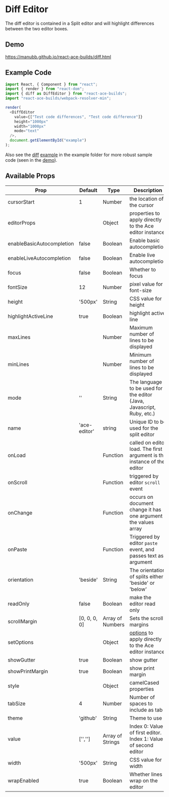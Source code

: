 # Diff Editor

The diff editor is contained in a Split editor and will highlight differences between the two editor boxes.

## Demo

https://manubb.github.io/react-ace-builds/diff.html

## Example Code

```javascript
import React, { Component } from "react";
import { render } from "react-dom";
import { diff as DiffEditor } from "react-ace-builds";
import "react-ace-builds/webpack-resolver-min";

render(
  <DiffEditor
    value={["Test code differences", "Test code difference"]}
    height="1000px"
    width="1000px"
    mode="text"
  />,
  document.getElementById("example")
);
```

Also see the [diff](../example/diff.js) [example](../example/diff.html) in the example folder for more robust sample code (seen in the [demo](https://manubb.github.io/react-ace-builds/diff.html)).

## Available Props

| Prop                      | Default      | Type             | Description                                                                                                 |
| ------------------------- | ------------ | ---------------- | ----------------------------------------------------------------------------------------------------------- |
| cursorStart               | 1            | Number           | the location of the cursor                                                                                  |
| editorProps               |              | Object           | properties to apply directly to the Ace editor instance                                                     |
| enableBasicAutocompletion | false        | Boolean          | Enable basic autocompletion                                                                                 |
| enableLiveAutocompletion  | false        | Boolean          | Enable live autocompletion                                                                                  |
| focus                     | false        | Boolean          | Whether to focus                                                                                            |
| fontSize                  | 12           | Number           | pixel value for font-size                                                                                   |
| height                    | '500px'      | String           | CSS value for height                                                                                        |
| highlightActiveLine       | true         | Boolean          | highlight active line                                                                                       |
| maxLines                  |              | Number           | Maximum number of lines to be displayed                                                                     |
| minLines                  |              | Number           | Minimum number of lines to be displayed                                                                     |
| mode                      | ''           | String           | The language to be used for the editor (Java, Javascript, Ruby, etc.)                                       |
| name                      | 'ace-editor' | string           | Unique ID to be used for the split editor                                                                   |
| onLoad                    |              | Function         | called on editor load. The first argument is the instance of the editor                                     |
| onScroll                  |              | Function         | triggered by editor `scroll` event                                                                          |
| onChange                  |              | Function         | occurs on document change it has one argument the values array                                              |
| onPaste                   |              | Function         | Triggered by editor `paste` event, and passes text as argument                                              |
| orientation               | 'beside'     | String           | The orientation of splits either 'beside' or 'below'                                                        |
| readOnly                  | false        | Boolean          | make the editor read only                                                                                   |
| scrollMargin              | [0, 0, 0, 0] | Array of Numbers | Sets the scroll margins                                                                                     |
| setOptions                |              | Object           | [options](https://github.com/ajaxorg/ace/wiki/Configuring-Ace) to apply directly to the Ace editor instance |
| showGutter                | true         | Boolean          | show gutter                                                                                                 |
| showPrintMargin           | true         | Boolean          | show print margin                                                                                           |
| style                     |              | Object           | camelCased properties                                                                                       |
| tabSize                   | 4            | Number           | Number of spaces to include as tab                                                                          |
| theme                     | 'github'     | String           | Theme to use                                                                                                |
| value                     | ['','']      | Array of Strings | Index 0: Value of first editor. Index 1: Value of second editor                                             |
| width                     | '500px'      | String           | CSS value for width                                                                                         |
| wrapEnabled               | true         | Boolean          | Whether lines wrap on the editor                                                                            |
